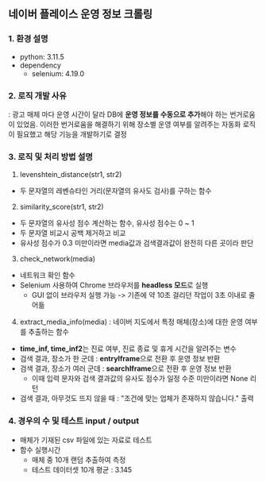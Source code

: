## 네이버 플레이스 운영 정보 크롤링
### 1. 환경 설명 
* python: 3.11.5
* dependency
  * selenium: 4.19.0
### 2. 로직 개발 사유
: 광고 매체 마다 운영 시간이 달라 DB에 **운영 정보를 수동으로 추가**해야 하는 번거로움이 있었음. 이러한 번거로움을 해결하기 위해 장소별 운영 여부를 알려주는 자동화 로직이 필요했고 해당 기능을 개발하기로 결정
### 3. 로직 및 처리 방법 설명
1. levenshtein_distance(str1, str2)
  * 두 문자열의 레벤슈타인 거리(문자열의 유사도 검사)를 구하는 함수
2. similarity_score(str1, str2)
  * 두 문자열의 유사성 점수 계산하는 함수, 유사성 점수는 0 ~ 1
  * 두 문자열 비교시 공백 제거하고 비교
  * 유사성 점수가 0.3 미만이라면 media값과 검색결과값이 완전히 다른 곳이라 판단
3. check_network(media)
 * 네트워크 확인 함수
 * Selenium 사용하여 Chrome 브라우저를 **headless 모드**로 실행
    * GUI 없이 브라우저 실행 가능 -> 기존에 약 10초 걸리던 작업이 3초 이내로 줄어듦
4. extract_media_info(media) : 네이버 지도에서 특정 매체(장소)에 대한 운영 여부를 추출하는 함수
  * **time_inf, time_inf2**는 진료 여부, 진료 종료 및 휴게 시간을 알려주는 변수
  * 검색 결과, 장소가 한 군데 : **entryIframe**으로 전환 후 운영 정보 반환
  * 검색 결과, 장소가 여러 군데 : **searchIframe**으로 전환 후 운영 정보 반환
     * 이때 입력 문자와 검색 결과값의 유사도 점수가 일정 수준 미만이라면 None 리턴
  * 검색 결과, 아무것도 뜨지 않을 때 : "조건에 맞는 업체가 존재하지 않습니다." 출력
### 4. 경우의 수 및 테스트 input / output
* 매체가 기재된 csv 파일에 있는 자료로 테스트
* 함수 실행시간 
   * 매체 중 10개 랜덤 추출하여 측정
   * 테스트 데이터셋 10개 평균 : 3.145
  
